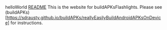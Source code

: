 helloWorld
[README](./README.md)
This is the website for buildAPKsFlashlights. Please see (buildAPKs)[https://sdrausty.github.io/buildAPKs/reallyEasilyBuildAndroidAPKsOnDevice] for instructions. 
